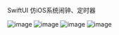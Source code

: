 SwiftUI 仿iOS系统闹钟、定时器

![image](https://github.com/ly918/SwiftUI-iOS-Clock/blob/master/Resources/screenshot1.png)
![image](https://github.com/ly918/SwiftUI-iOS-Clock/blob/master/Resources/screenshot2.png)
![image](https://github.com/ly918/SwiftUI-iOS-Clock/blob/master/Resources/screenshot3.png)
![image](https://github.com/ly918/SwiftUI-iOS-Clock/blob/master/Resources/screenshot4.png)
